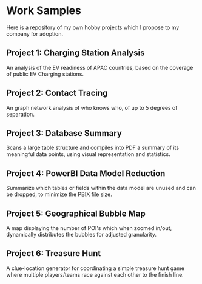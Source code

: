 # Work Samples
Here is a repository of my own hobby projects which I propose to my company for adoption.

## Project 1: Charging Station Analysis
An analysis of the EV readiness of APAC countries, based on the coverage of public EV Charging stations.

## Project 2: Contact Tracing
An graph network analysis of who knows who, of up to 5 degrees of separation.

## Project 3: Database Summary
Scans a large table structure and compiles into PDF a summary of its meaningful data points, using visual representation and statistics.

## Project 4: PowerBI Data Model Reduction
Summarize which tables or fields within the data model are unused and can be dropped, to minimize the PBIX file size.

## Project 5: Geographical Bubble Map
A map displaying the number of POI's which when zoomed in/out, dynamically distributes the bubbles for adjusted granularity.

## Project 6: Treasure Hunt
A clue-location generator for coordinating a simple treasure hunt game where multiple players/teams race against each other to the finish line.
